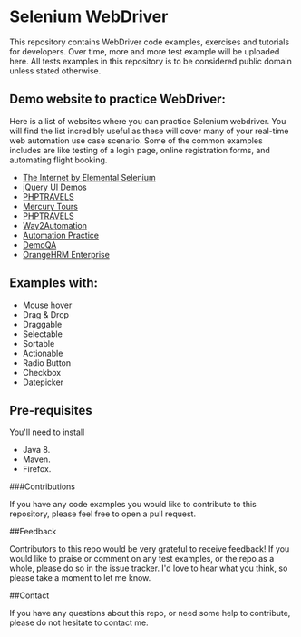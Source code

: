 Selenium WebDriver
=======

This repository contains WebDriver code examples, exercises and tutorials for developers.
Over time, more and more test example will be uploaded here.
All tests examples in this repository is to be considered public domain unless stated otherwise.  

## Demo website to practice WebDriver:
Here is a list of websites where you can practice Selenium webdriver. You will find the list incredibly useful as these will cover many of your real-time web automation use case scenario. Some of the common examples includes are like testing of a login page, online registration forms, and automating flight booking. 
 
- [The Internet by Elemental Selenium](http://the-internet.herokuapp.com/)
- [jQuery UI Demos](http://jqueryui.com/demos/)
- [PHPTRAVELS](http://phptravels.com/demo/)
- [Mercury Tours](http://newtours.demoaut.com/)
- [PHPTRAVELS](http://phptravels.com/demo/)
- [Way2Automation](http://www.way2automation.com/demo.html)
- [Automation Practice](http://automationpractice.com/index.php)
- [DemoQA](http://demoqa.com/)
- [OrangeHRM Enterprise](http://enterprise.demo.orangehrmlive.com/symfony/web/index.php/auth/login)

## Examples with:

- Mouse hover
- Drag & Drop
- Draggable
- Selectable
- Sortable
- Actionable
- Radio Button
- Checkbox
- Datepicker

## Pre-requisites

You'll need to install

* Java 8.
* Maven.
* Firefox.

###Contributions

If you have any code examples you would like to contribute to this repository, please feel free to open a pull request.

##Feedback

Contributors to this repo would be very grateful to receive feedback! If you would like to praise or comment on any test examples, or the repo as a whole, please do so in the issue tracker. I'd love to hear what you think, so please take a moment to let me know.


##Contact

If you have any questions about this repo, or need some help to contribute, please do not hesitate to contact me.
